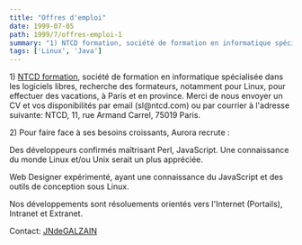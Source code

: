 ```yaml
---
title: "Offres d'emploi"
date: 1999-07-05
path: 1999/7/offres-emploi-1
summary: "1) NTCD formation, société de formation en informatique spécialisée dans les logiciels libres, recherche des formateurs, notamment pour Linux, pour effectuer des vacations, à Paris et en province."
tags: ['Linux', 'Java']
---
```


<P>1) <A HREF="http://www.ntcd.com/">NTCD formation</A>, société
de formation en informatique spécialisée dans les logiciels libres,
recherche des formateurs, notamment pour Linux,
pour effectuer des vacations, à Paris et en province.  Merci de
nous envoyer un CV et vos disponibilités par email (sl@ntcd.com)
ou par courrier à l'adresse suivante: NTCD, 11, rue Armand Carrel,
75019 Paris.</P>

<P>2) Pour faire face à ses besoins croissants, Aurora recrute :</P>

<P>Des développeurs confirmés maîtrisant Perl, JavaScript. Une
connaissance du monde Linux et/ou Unix serait un plus appréciée.</P>

<P>Web Designer expérimenté, ayant une connaissance du JavaScript et
des outils de conception sous Linux.</P>

<P>Nos développements sont résoluements orientés vers l'Internet
(Portails), Intranet et Extranet.</P>

<P>Contact: <A HREF="mailto:webmaster@clihop.com">JNdeGALZAIN</A></P>


